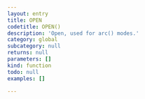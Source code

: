 ```yaml
---
layout: entry
title: OPEN
codetitle: OPEN()
description: 'Open, used for arc() modes.'
category: global
subcategory: null
returns: null
parameters: []
kind: function
todo: null
examples: []

---
```

